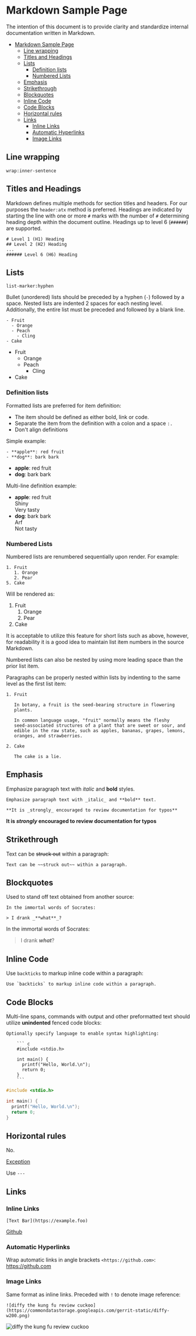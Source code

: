 # Markdown Sample Page

The intention of this document is to provide clarity and standardize internal
documentation written in Markdown.

- [Markdown Sample Page](#markdown-sample-page)
  - [Line wrapping](#line-wrapping)
  - [Titles and Headings](#titles-and-headings)
  - [Lists](#lists)
    - [Definition lists](#definition-lists)
    - [Numbered Lists](#numbered-lists)
  - [Emphasis](#emphasis)
  - [Strikethrough](#strikethrough)
  - [Blockquotes](#blockquotes)
  - [Inline Code](#inline-code)
  - [Code Blocks](#code-blocks)
  - [Horizontal rules](#horizontal-rules)
  - [Links](#links)
    - [Inline Links](#inline-links)
    - [Automatic Hyperlinks](#automatic-hyperlinks)
    - [Image Links](#image-links)

## Line wrapping

`wrap:inner-sentence`

## Titles and Headings

Markdown defines multiple methods for section titles and headers. For our purposes
the `header:atx` method is preferred. Headings are indicated by starting the line
with one or more `#` marks with the number of `#` determining heading depth within
the document outline. Headings up to level 6 (`######`) are supported.

```text
# Level 1 (H1) Heading
## Level 2 (H2) Heading
...
###### Level 6 (H6) Heading
```

## Lists

`list-marker:hyphen`

Bullet (unordered) lists should be preceded by a hyphen (`-`) followed by a space.
Nested lists are indented 2 spaces for each nesting level. Additionally, the entire
list must be preceded and followed by a blank line.

```text
- Fruit
  - Orange
  - Peach
    - Cling
- Cake
```

- Fruit
  - Orange
  - Peach
    - Cling
- Cake

### Definition lists

Formatted lists are preferred for item definition:

- The item should be defined as either bold, link or code.
- Separate the item from the definition with a colon and a space `:.`
- Don't align definitions

Simple example:

```text
- **apple**: red fruit
- **dog**: bark bark
```

* **apple**: red fruit
* **dog**: bark bark

Multi-line definition example:

- **apple**: red fruit  
  Shiny  
  Very tasty
- **dog**: bark bark  
  Arf  
  Not tasty

### Numbered Lists

Numbered lists are renumbered sequentially upon render. For example:

```text
1. Fruit
   1. Orange
   2. Pear
5. Cake
```

Will be rendered as:

1. Fruit
   1. Orange
   1. Pear
1. Cake

It is acceptable to utilize this feature for short lists such as above, however,
for readability it is a good idea to maintain list item numbers in the source
Markdown.

Numbered lists can also be nested by using more leading space than the prior
list item.

Paragraphs can be properly nested within lists by indenting to the same level as
the first list item:

```text
1. Fruit

   In botany, a fruit is the seed-bearing structure in flowering
   plants.
 
   In common language usage, "fruit" normally means the fleshy
   seed-associated structures of a plant that are sweet or sour, and
   edible in the raw state, such as apples, bananas, grapes, lemons,
   oranges, and strawberries.

2. Cake

   The cake is a lie.
```

## Emphasis

Emphasize paragraph text with _italic_ and **bold** styles.

```text
Emphasize paragraph text with _italic_ and **bold** text.
```
<!-- -->
```text
**It is _strongly_ encouraged to review documentation for typos**
```

**It is _strongly_ encouraged to review documentation for typos**

## Strikethrough

Text can be ~~struck out~~ within a paragraph:

```text
Text can be ~~struck out~~ within a paragraph.
```

## Blockquotes

Used to stand off text obtained from another source:

```text
In the immortal words of Socrates:

> I drank _**what**_?
```

In the immortal words of Socrates:

> I drank _**what**_?

## Inline Code

Use `backticks` to markup inline code within a paragraph:

```text
Use `backticks` to markup inline code within a paragraph.
```

## Code Blocks

Multi-line spans, commands with output and other preformatted text should utilize
**unindented** fenced code blocks:

```text
Optionally specify language to enable syntax highlighting:

    ``` c
    #include <stdio.h>
    
    int main() {
      printf("Hello, World.\n");
      return 0;
    }
    ```
```

``` c
#include <stdio.h>

int main() {
  printf("Hello, World.\n");
  return 0;
}
```

## Horizontal rules

No.

[Exception](https://cirosantilli.com/markdown-style-guide/#end-of-a-header)

Use `---`

## Links

### Inline Links

```text
[Text Bar](https://example.foo)
```

[Github](https://github.com)

### Automatic Hyperlinks

Wrap automatic links in angle brackets `<https://github.com>`: <https://github.com>

### Image Links

Same format as inline links. Preceded with `!` to denote image reference:

```text
![diffy the kung fu review cuckoo](https://commondatastorage.googleapis.com/gerrit-static/diffy-w200.png)
```

![diffy the kung fu review cuckoo](https://commondatastorage.googleapis.com/gerrit-static/diffy-w200.png)
